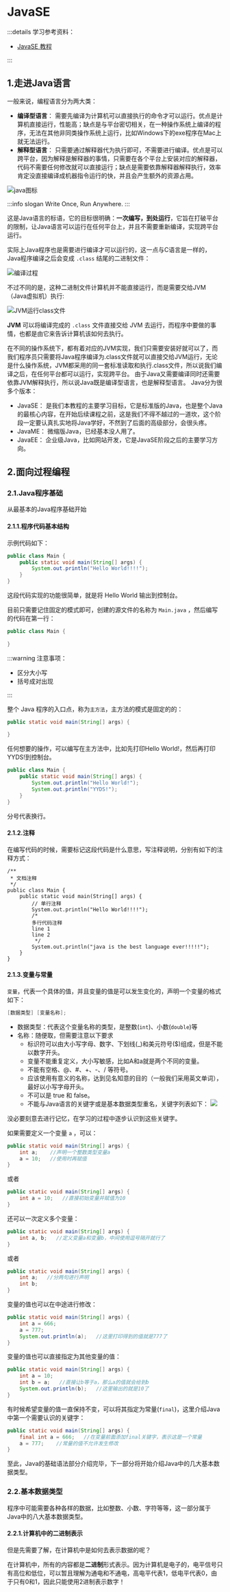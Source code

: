 # JavaSE

:::details 学习参考资料：

- [JavaSE 教程](https://www.bilibili.com/video/BV1YP4y1o75f)

:::

## 1.走进Java语言

一般来说，编程语言分为两大类：

- **编译型语言**：
  需要先编译为计算机可以直接执行的命令才可以运行。优点是计算机直接运行，性能高；缺点是与平台密切相关，在一种操作系统上编译的程序，无法在其他非同类操作系统上运行，比如Windows下的exe程序在Mac上就无法运行。
- **解释型语言**：
  只需要通过解释器代为执行即可，不需要进行编译。优点是可以跨平台，因为解释是解释器的事情，只需要在各个平台上安装对应的解释器，代码不需要任何修改就可以直接运行；缺点是需要依靠解释器解释执行，效率肯定没直接编译成机器指令运行的快，并且会产生额外的资源占用。

<img alt="java图标" src="https://oss.itbaima.cn/internal/markdown/2022/09/16/phfUjyuXLIbR3gJ.png">

:::info slogan
Write Once, Run Anywhere.
:::

这是Java语言的标语，它的目标很明确：**一次编写，到处运行**，它旨在打破平台的限制，让Java语言可以运行在任何平台上，并且不需要重新编译，实现跨平台运行。

实际上Java程序也是需要进行编译才可以运行的，这一点与C语言是一样的，Java程序编译之后会变成 `.class` 结尾的二进制文件：

<img alt="编译过程" src="https://oss.itbaima.cn/internal/markdown/2022/09/16/5z2OWQb3B9AhwSZ.png">

不过不同的是，这种二进制文件计算机并不能直接运行，而是需要交给JVM（Java虚拟机）执行:

<img alt="JVM运行class文件" src="https://oss.itbaima.cn/internal/markdown/2022/09/16/6HnkcSIfPdVZEpM.png">

**JVM** 可以将编译完成的 `.class` 文件直接交给 JVM 去运行，而程序中要做的事情，也都是由它来告诉计算机该如何去执行。

在不同的操作系统下，都有着对应的JVM实现，我们只需要安装好就可以了，而我们程序员只需要将Java程序编译为.class文件就可以直接交给JVM运行，无论是什么操作系统，JVM都采用的同一套标准读取和执行.class文件，所以说我们编译之后，在任何平台都可以运行，实现跨平台。
由于Java又需要编译同时还需要依靠JVM解释执行，所以说Java既是编译型语言，也是解释型语言。
Java分为很多个版本：

- JavaSE： 是我们本教程的主要学习目标，它是标准版的Java，也是整个Java的最核心内容，在开始后续课程之前，这是我们不得不越过的一道坎，这个阶段一定要认真扎实地将Java学好，不然到了后面的高级部分，会很头疼。
- JavaME： 微缩版Java，已经基本没人用了。
- JavaEE： 企业级Java，比如网站开发，它是JavaSE阶段之后的主要学习方向。

## 2.面向过程编程

### 2.1.Java程序基础

从最基本的Java程序基础开始

#### 2.1.1.程序代码基本结构

示例代码如下：

```java
public class Main {
    public static void main(String[] args) {
        System.out.println("Hello World!!!!");
    }
}
```

这段代码实现的功能很简单，就是将 Hello World 输出到控制台。

目前只需要记住固定的模式即可，创建的源文件的名称为 `Main.java` ，然后编写的代码在第一行：

```java
public class Main {
  
}
```

:::warning 注意事项：

- 区分大小写
- 括号成对出现

:::

整个 Java 程序的入口点，称为`主方法`，主方法的模式是固定的的：

```java
public static void main(String[] args) {
    
}
```

任何想要的操作，可以编写在主方法中，比如先打印Hello World!，然后再打印YYDS!到控制台。

```java
public class Main {
    public static void main(String[] args) {
        System.out.println("Hello World!");
        System.out.println("YYDS!");
    }
}
```

分号代表换行。

#### 2.1.2.注释

在编写代码的时候，需要标记这段代码是什么意思，写注释说明，分别有如下的注释方式：

```java:line-numbers
/**
 * 文档注释
 */
public class Main {
    public static void main(String[] args) {
        // 单行注释
        System.out.println("Hello World!!!!");
        /*
        多行代码注释
        line 1
        line 2
         */
        System.out.println("java is the best language ever!!!!!");
    }
}
```

#### 2.1.3.变量与常量

`变量`，代表一个具体的值，并且变量的值是可以发生变化的，声明一个变量的格式如下：

```java
[数据类型] [变量名称];
```

- 数据类型：代表这个变量名称的类型，是整数(`int`)、小数(`double`)等
- 名称：随便取，但需要注意以下要求
    - 标识符可以由大小写字母、数字、下划线(_)和美元符号($)组成，但是不能以数字开头。
    - 变量不能重复定义，大小写敏感，比如A和a就是两个不同的变量。
    - 不能有空格、@、#、+、-、/ 等符号。
    - 应该使用有意义的名称，达到见名知意的目的（一般我们采用英文单词），最好以小写字母开头。
    - 不可以是 true 和 false。
    - 不能与Java语言的关键字或是基本数据类型重名，关键字列表如下：
      <img src="https://oss.itbaima.cn/internal/markdown/2023/03/01/I6nCh49qzyvoZBm.png">

没必要刻意去进行记忆，在学习的过程中逐步认识到这些关键字。

如果需要定义一个变量 `a` ，可以：

```java
public static void main(String[] args) {
    int a;    //声明一个整数类型变量a
    a = 10;   //使用时再赋值
}
```

或者

```java
public static void main(String[] args) {
    int a = 10;   //直接初始变量并赋值为10
}
```

还可以一次定义多个变量：

```java
public static void main(String[] args) {
    int a, b;   //定义变量a和变量b，中间使用逗号隔开就行了
}
```

或者

```java
public static void main(String[] args) {
    int a;   //分两句进行声明
    int b;
}
```

变量的值也可以在中途进行修改：

```java
public static void main(String[] args) {
    int a = 666;
    a = 777;
    System.out.println(a);   //这里打印得到的值就是777了
}
```

变量的值也可以直接指定为其他变量的值：

```java
public static void main(String[] args) {
    int a = 10;
    int b = a;   //直接让b等于a，那么a的值就会给到b
    System.out.println(b);   //这里输出的就是10了
}
```

有时候希望变量的值一直保持不变，可以将其指定为常量(`final`)，这里介绍Java中第一个需要认识的关键字：

```java
public static void main(String[] args) {
    final int a = 666;   //在变量前面添加final关键字，表示这是一个常量
    a = 777;    //常量的值不允许发生修改
}
```

至此，Java的基础语法部分介绍完毕，下一部分将开始介绍Java中的几大基本数据类型。

### 2.2.基本数据类型

程序中可能需要各种各样的数据，比如整数、小数、字符等等，这一部分属于Java中的八大基本数据类型。

#### 2.2.1.计算机中的二进制表示

但是先需要了解，在计算机中是如何去表示数据的呢？

在计算机中，所有的内容都是**二进制**形式表示。因为计算机是电子的，电平信号只有高位和低位，可以暂且理解为通电和不通电，高电平代表1，低电平代表0，由于只有0和1，因此只能使用2进制表示数字！

